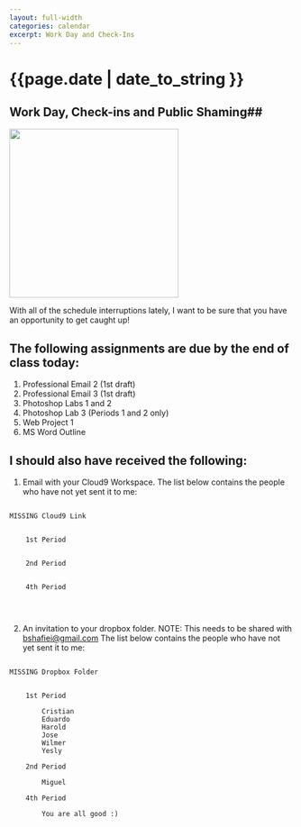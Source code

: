 ```yaml
---
layout: full-width
categories: calendar
excerpt: Work Day and Check-Ins
---
```

# {{page.date | date_to_string }} #

## Work Day, Check-ins and Public Shaming##


<img src="http://upload.wikimedia.org/wikipedia/commons/a/a7/Pillory_9105377.jpg" width="300">

With all of the schedule interruptions lately, I want to be sure that you have an opportunity to get caught up!

## The following assignments are due by the end of class today: ##

1.  Professional Email 2 (1st draft)
2.  Professional Email 3 (1st draft)
3.  Photoshop Labs 1 and 2
4.  Photoshop Lab 3 (Periods 1 and 2 only)
5.  Web Project 1
6.  MS Word Outline

## I should also have received the following: ##

1.  Email with your Cloud9 Workspace.  The list below contains the people who have not yet sent it to me:

<pre>
<code>
MISSING Cloud9 Link


    1st Period

        
    2nd Period
    
    
    4th Period
    
 
</code>       
</pre>    


2.  An invitation to your dropbox folder.  <span class="label alert">NOTE:  This needs to be shared with bshafiei@gmail.com</span>  The list below contains the people who have not yet sent it to me:

<pre>
<code>
MISSING Dropbox Folder


    1st Period
        Cristian        Eduardo        Harold        Jose        Wilmer        Yesly
        
    2nd Period
    
        Miguel
    
    4th Period
    
        You are all good :)
 
</code>       
</pre>    
 